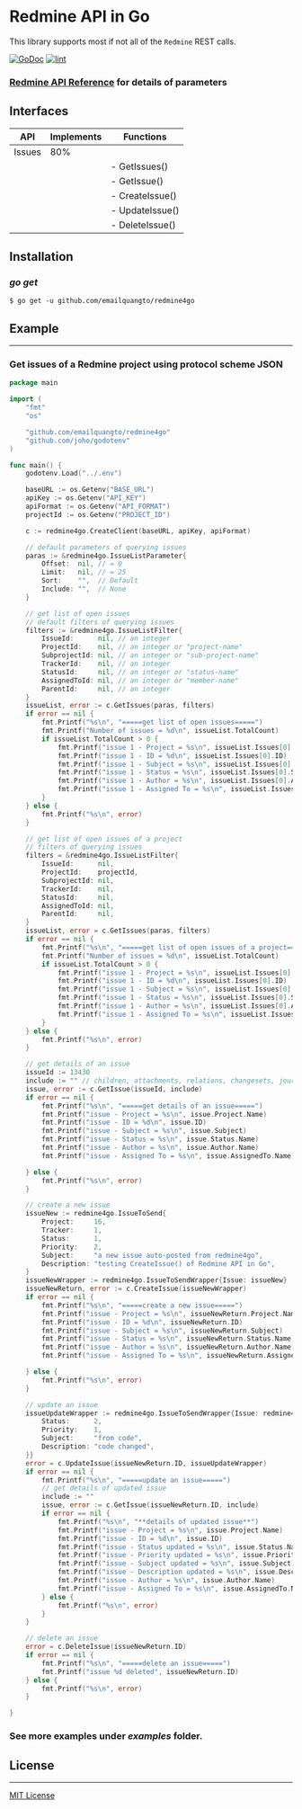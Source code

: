 # Redmine API in Go

This library supports most if not all of the `Redmine` REST calls.

[![GoDoc](https://godoc.org/github.com/emailquangto/redmine4go?status.svg)](https://godoc.org/github.com/emailquangto/redmine4go) 
[![lint](https://github.com/emailquangto/redmine4go/workflows/golangci-lint/badge.svg?branch=main)](https://github.com/emailquangto/redmine4go/actions?query=workflow%3A%22golangci-lint%22)

### [Redmine API Reference](https://www.redmine.org/projects/redmine/wiki/Rest_api) for details of parameters

## Interfaces

|API                |Implements|Functions      |
|-------------------|----------|---------------|
|Issues             |       80%|	       	   |
|		    		|          |- GetIssues()  |
|             	    |          |- GetIssue()   |
|             	    |          |- CreateIssue()|
|             	    |          |- UpdateIssue()|
|             	    |          |- DeleteIssue()|


## Installation

### *go get*

    $ go get -u github.com/emailquangto/redmine4go


## Example
   -------

### Get issues of a Redmine project using protocol scheme **JSON**

```go
package main

import (
	"fmt"
	"os"

	"github.com/emailquangto/redmine4go"
	"github.com/joho/godotenv"
)

func main() {
	godotenv.Load("../.env")

	baseURL := os.Getenv("BASE_URL")
	apiKey := os.Getenv("API_KEY")
	apiFormat := os.Getenv("API_FORMAT")
	projectId := os.Getenv("PROJECT_ID")

	c := redmine4go.CreateClient(baseURL, apiKey, apiFormat)

	// default parameters of querying issues
	paras := &redmine4go.IssueListParameter{
		Offset:  nil, // = 0
		Limit:   nil, // = 25
		Sort:    "",  // Default
		Include: "",  // None
	}

	// get list of open issues
	// default filters of querying issues
	filters := &redmine4go.IssueListFilter{
		IssueId:      nil, // an integer
		ProjectId:    nil, // an integer or "project-name"
		SubprojectId: nil, // an integer or "sub-project-name"
		TrackerId:    nil, // an integer
		StatusId:     nil, // an integer or "status-name"
		AssignedToId: nil, // an integer or "member-name"
		ParentId:     nil, // an integer
	}
	issueList, error := c.GetIssues(paras, filters)
	if error == nil {
		fmt.Printf("%s\n", "=====get list of open issues=====")
		fmt.Printf("Number of issues = %d\n", issueList.TotalCount)
		if issueList.TotalCount > 0 {
			fmt.Printf("issue 1 - Project = %s\n", issueList.Issues[0].Project.Name)
			fmt.Printf("issue 1 - ID = %d\n", issueList.Issues[0].ID)
			fmt.Printf("issue 1 - Subject = %s\n", issueList.Issues[0].Subject)
			fmt.Printf("issue 1 - Status = %s\n", issueList.Issues[0].Status.Name)
			fmt.Printf("issue 1 - Author = %s\n", issueList.Issues[0].Author.Name)
			fmt.Printf("issue 1 - Assigned To = %s\n", issueList.Issues[0].AssignedTo.Name)
		}
	} else {
		fmt.Printf("%s\n", error)
	}

	// get list of open issues of a project
	// filters of querying issues
	filters = &redmine4go.IssueListFilter{
		IssueId:      nil,
		ProjectId:    projectId,
		SubprojectId: nil,
		TrackerId:    nil,
		StatusId:     nil,
		AssignedToId: nil,
		ParentId:     nil,
	}
	issueList, error = c.GetIssues(paras, filters)
	if error == nil {
		fmt.Printf("%s\n", "=====get list of open issues of a project=====")
		fmt.Printf("Number of issues = %d\n", issueList.TotalCount)
		if issueList.TotalCount > 0 {
			fmt.Printf("issue 1 - Project = %s\n", issueList.Issues[0].Project.Name)
			fmt.Printf("issue 1 - ID = %d\n", issueList.Issues[0].ID)
			fmt.Printf("issue 1 - Subject = %s\n", issueList.Issues[0].Subject)
			fmt.Printf("issue 1 - Status = %s\n", issueList.Issues[0].Status.Name)
			fmt.Printf("issue 1 - Author = %s\n", issueList.Issues[0].Author.Name)
			fmt.Printf("issue 1 - Assigned To = %s\n", issueList.Issues[0].AssignedTo.Name)
		}
	} else {
		fmt.Printf("%s\n", error)
	}

	// get details of an issue
	issueId := 13430
	include := "" // children, attachments, relations, changesets, journals, watchers, allowed_statuses
	issue, error := c.GetIssue(issueId, include)
	if error == nil {
		fmt.Printf("%s\n", "=====get details of an issue=====")
		fmt.Printf("issue - Project = %s\n", issue.Project.Name)
		fmt.Printf("issue - ID = %d\n", issue.ID)
		fmt.Printf("issue - Subject = %s\n", issue.Subject)
		fmt.Printf("issue - Status = %s\n", issue.Status.Name)
		fmt.Printf("issue - Author = %s\n", issue.Author.Name)
		fmt.Printf("issue - Assigned To = %s\n", issue.AssignedTo.Name)

	} else {
		fmt.Printf("%s\n", error)
	}

	// create a new issue
	issueNew := redmine4go.IssueToSend{
		Project:     16,
		Tracker:     1,
		Status:      1,
		Priority:    2,
		Subject:     "a new issue auto-posted from redmine4go",
		Description: "testing CreateIssue() of Redmine API in Go",
	}
	issueNewWrapper := redmine4go.IssueToSendWrapper{Issue: issueNew}
	issueNewReturn, error := c.CreateIssue(issueNewWrapper)
	if error == nil {
		fmt.Printf("%s\n", "=====create a new issue=====")
		fmt.Printf("issue - Project = %s\n", issueNewReturn.Project.Name)
		fmt.Printf("issue - ID = %d\n", issueNewReturn.ID)
		fmt.Printf("issue - Subject = %s\n", issueNewReturn.Subject)
		fmt.Printf("issue - Status = %s\n", issueNewReturn.Status.Name)
		fmt.Printf("issue - Author = %s\n", issueNewReturn.Author.Name)
		fmt.Printf("issue - Assigned To = %s\n", issueNewReturn.AssignedTo.Name)

	} else {
		fmt.Printf("%s\n", error)
	}

	// update an issue
	issueUpdateWrapper := redmine4go.IssueToSendWrapper{Issue: redmine4go.IssueToSend{
		Status:      2,
		Priority:    1,
		Subject:     "from code",
		Description: "code changed",
	}}
	error = c.UpdateIssue(issueNewReturn.ID, issueUpdateWrapper)
	if error == nil {
		fmt.Printf("%s\n", "=====update an issue=====")
		// get details of updated issue
		include := ""
		issue, error := c.GetIssue(issueNewReturn.ID, include)
		if error == nil {
			fmt.Printf("%s\n", "**details of updated issue**")
			fmt.Printf("issue - Project = %s\n", issue.Project.Name)
			fmt.Printf("issue - ID = %d\n", issue.ID)
			fmt.Printf("issue - Status updated = %s\n", issue.Status.Name)
			fmt.Printf("issue - Priority updated = %s\n", issue.Priority.Name)
			fmt.Printf("issue - Subject updated = %s\n", issue.Subject)
			fmt.Printf("issue - Description updated = %s\n", issue.Description)
			fmt.Printf("issue - Author = %s\n", issue.Author.Name)
			fmt.Printf("issue - Assigned To = %s\n", issue.AssignedTo.Name)
		} else {
			fmt.Printf("%s\n", error)
		}
	}

	// delete an issue
	error = c.DeleteIssue(issueNewReturn.ID)
	if error == nil {
		fmt.Printf("%s\n", "=====delete an issue=====")
		fmt.Printf("issue %d deleted", issueNewReturn.ID)
	} else {
		fmt.Printf("%s\n", error)
	}

}
```

### See more examples under _examples_ folder.


## License
   -------

[MIT License](https://github.com/emailquangto/redmine4go/blob/master/LICENSE)
